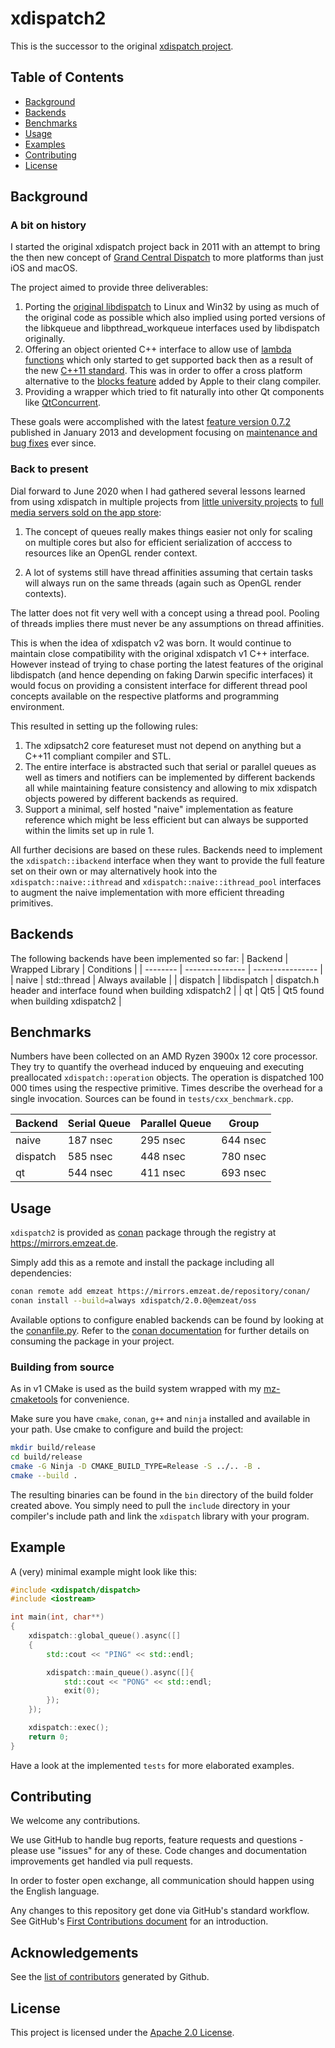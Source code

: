 # xdispatch2

This is the successor to the original [xdispatch project](http://opensource.mlba-team.de/xdispatch).

## Table of Contents

- [Background](#background)
- [Backends](#backends)
- [Benchmarks](#benchmarks)
- [Usage](#usage)
- [Examples](#example)
- [Contributing](#contributing)
- [License](#license)

## Background

### A bit on history

I started the original xdispatch project back in 2011 with an attempt to bring the then new concept of [Grand Central Dispatch](https://en.wikipedia.org/wiki/Grand_Central_Dispatch) to more platforms than just iOS and macOS.

The project aimed to provide three deliverables:

1. Porting the [original libdispatch](https://apple.github.io/swift-corelibs-libdispatch) to Linux and Win32 by using as much of the original code as possible which also implied using ported versions of the libkqueue and libpthread_workqueue interfaces used by libdispatch originally.
2. Offering an object oriented C++ interface to allow use of [lambda functions](https://en.cppreference.com/w/cpp/language/lambda) which only started to get supported back then as a result of the new [C++11 standard](https://en.cppreference.com/w/Template:cpp/compiler_support/11). This was in order to offer a cross platform alternative to the [blocks feature](https://clang.llvm.org/docs/BlockLanguageSpec.html) added by Apple to their clang compiler.
3. Providing a wrapper which tried to fit naturally into other Qt components like [QtConcurrent](https://doc.qt.io/qt-6/qtconcurrent-index.html).

These goals were accomplished with the latest [feature version 0.7.2](http://opensource.mlba-team.de/xdispatch/news.htm) published in January 2013 and development focusing on [maintenance and bug fixes](https://github.com/mlba-team/xdispatch/compare/19c98b6cf9040bd13faf76dc9e1335412d627d1c...master) ever since.

### Back to present

Dial forward to June 2020 when I had gathered several lessons learned from using xdispatch in multiple projects from [little university projects](https://github.com/emzeat/steriss) to [full media servers sold on the app store](https://mlba-team.de/shlive/):

1. The concept of queues really makes things easier not only for scaling on multiple cores but also for efficient serialization of acccess to resources like an OpenGL render context.

2. A lot of systems still have thread affinities assuming that certain tasks will always run on the same threads (again such as OpenGL render contexts).

The latter does not fit very well with a concept using a thread pool. Pooling of threads implies there must never be any assumptions on thread affinities.

This is when the idea of xdispatch v2 was born. It would continue to maintain close compatibility with the original xdispatch v1 C++ interface. However instead of trying to chase porting the latest features of the original libdispatch (and hence depending on faking Darwin specific interfaces) it would focus on providing a consistent interface for different thread pool concepts available on the respective platforms and programming environment.

This resulted in setting up the following rules:
1. The xdipsatch2 core featureset must not depend on anything but a C++11 compliant compiler and STL.
2. The entire interface is abstracted such that serial or parallel queues as well as timers and notifiers can be implemented by different backends all while maintaining feature consistency and allowing to mix xdispatch objects powered by different backends as required.
2. Support a minimal, self hosted "naive" implementation as feature reference which might be less efficient but can always be supported within the limits set up in rule 1.

All further decisions are based on these rules. Backends need to implement the `xdispatch::ibackend` interface when they want to provide the full feature set on their own or may alternatively hook into the `xdispatch::naive::ithread` and `xdispatch::naive::ithread_pool` interfaces to augment the naive implementation with more efficient threading primitives.

## Backends

The following backends have been implemented so far:
| Backend  | Wrapped Library | Conditions       |
| -------- | --------------- | ---------------- |
| naive    | std::thread     | Always available |
| dispatch | libdispatch     | dispatch.h header and interface found when building xdispatch2 |
| qt       | Qt5             | Qt5 found when building xdispatch2 |

## Benchmarks

Numbers have been collected on an AMD Ryzen 3900x 12 core processor. They try to quantify the overhead induced by enqueuing and executing preallocated `xdispatch::operation` objects. The operation is dispatched 100 000 times using the respective primitive. Times describe the overhead for a single invocation. Sources can be found in `tests/cxx_benchmark.cpp`.

| Backend  | Serial Queue | Parallel Queue | Group     |
| -------- | ------------ | -------------- | --------- |
| naive    | 187 nsec     | 295 nsec       | 644 nsec  |
| dispatch | 585 nsec     | 448 nsec       | 780 nsec  |
| qt       | 544 nsec     | 411 nsec       | 693 nsec  |

## Usage

`xdispatch2` is provided as [conan](https://conan.io/) package through the registry at https://mirrors.emzeat.de.

Simply add this as a remote and install the package including all dependencies:

```bash
conan remote add emzeat https://mirrors.emzeat.de/repository/conan/
conan install --build=always xdispatch/2.0.0@emzeat/oss
```

Available options to configure enabled backends can be found by looking at the [conanfile.py](conanfile.py).
Refer to the [conan documentation](https://docs.conan.io/en/latest/getting_started.html) for further details on consuming the package in your project.


### Building from source

As in v1 CMake is used as the build system wrapped with my [mz-cmaketools](https://emzeat.de/mz-cmaketools) for convenience.

Make sure you have `cmake`, `conan`, `g++` and `ninja` installed and available in your path. Use cmake to configure and build the project:
```bash
mkdir build/release
cd build/release
cmake -G Ninja -D CMAKE_BUILD_TYPE=Release -S ../.. -B .
cmake --build .
```

The resulting binaries can be found in the `bin` directory of the build folder created above. You simply need to pull the `include` directory in your compiler's include path and link the `xdispatch` library with your program.

## Example

A (very) minimal example might look like this:
```C++
#include <xdispatch/dispatch>
#include <iostream>

int main(int, char**)
{
    xdispatch::global_queue().async([]
    {
        std::cout << "PING" << std::endl;

        xdispatch::main_queue().async([]{
            std::cout << "PONG" << std::endl;
            exit(0);
        });
    });

    xdispatch::exec();
    return 0;
}
```

Have a look at the implemented `tests` for more elaborated examples.

## Contributing

We welcome any contributions.

We use GitHub to handle bug reports, feature requests and questions - please use "issues" for any of these. Code changes
and documentation improvements get handled via pull requests.

In order to foster open exchange, all communication should happen
using the English language.

Any changes to this repository get done via GitHub's standard workflow. See GitHub's [First Contributions document](https://github.com/firstcontributions/first-contributions) for an introduction.


## Acknowledgements

See the [list of contributors](https://github.com/emzeat/xdispatch2/graphs/contributors) generated by Github.

## License

This project is licensed under the [Apache 2.0 License](LICENSE).
